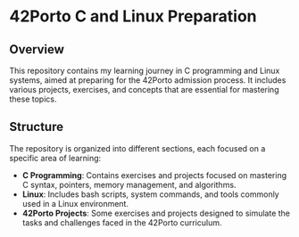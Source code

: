 # 42Porto C and Linux Preparation

## Overview
This repository contains my learning journey in C programming and Linux systems, aimed at preparing for the 42Porto admission process. It includes various projects, exercises, and concepts that are essential for mastering these topics.

## Structure
The repository is organized into different sections, each focused on a specific area of learning:

- **C Programming**: Contains exercises and projects focused on mastering C syntax, pointers, memory management, and algorithms.
- **Linux**: Includes bash scripts, system commands, and tools commonly used in a Linux environment.
- **42Porto Projects**: Some exercises and projects designed to simulate the tasks and challenges faced in the 42Porto curriculum.
